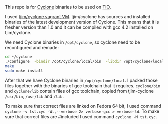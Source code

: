 This repo is for [Cyclone](https://en.wikipedia.org/wiki/Cyclone_(programming_language)) binaries to be used on [TIO](https://tio.run/#).

I used [tjim/cyclone vagrant VM](http://trevorjim.com/unfrozen-cyclone/).
tjim/cyclone has sources and installed binaries of the latest development version of Cyclone.
This means that it is fresher version than 1.0 and it can be compiled with gcc 4.2 installed on tjim/cyclone.

We need Cyclone binaries in `/opt/cyclone`, so cyclone need to be reconfigured and remade:
```bash
cd ~/cyclone
./configure  -bindir /opt/cyclone/local/bin  -libdir /opt/cyclone/local/lib  -includedir /opt/cyclone/local/include
make
sudo make install
```
After that we have Cyclone binaries in `/opt/cyclone/local`. I packed those files together with the binaries of gcc toolchain that it requires.
`cyclone/bin` and `cyclone/lib` contain files of gcc toolchain, copied from tjim-cyclone `/usr/bin`, `/usr/lib` and `/lib`.

To make sure that correct files are linked on Fedora 64 bit, I used command `cyclone -v tst.cyc -Wl,--verbose 2> verbose-gcc > verbose-ld`.
To make sure that correct files are #included I used command `cyclone -M tst.cyc`.
